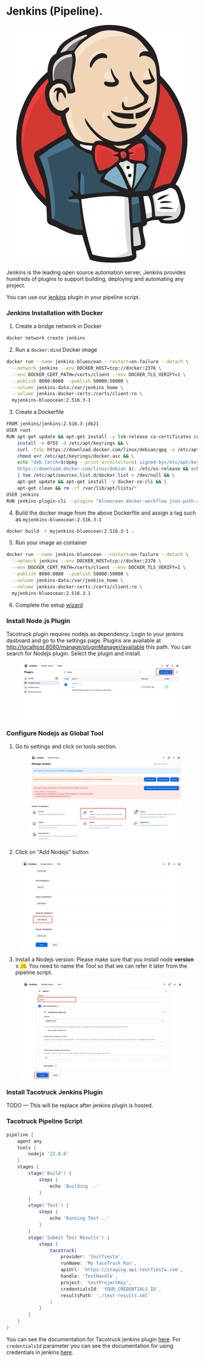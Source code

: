 # Jenkins (Pipeline).

<p align="center"><img src="../../.gitbook/assets/jenkins-svg.svg" alt=""></p>

Jenkins is the leading open source automation server, Jenkins provides hundreds of plugins to support building, deploying and automating any project.

You can use our [jenkins](https://plugins.jenkins.io/tacotruck-plugin) plugin in your pipeline script.

### &#x20;Jenkins Installation with Docker

1. Create a bridge network in Docker

```sh
docker network create jenkins
```

2. Run a `docker:dind` Docker image

```sh
docker run --name jenkins-blueocean --restart=on-failure --detach \
  --network jenkins --env DOCKER_HOST=tcp://docker:2376 \
  --env DOCKER_CERT_PATH=/certs/client --env DOCKER_TLS_VERIFY=1 \
  --publish 8080:8080 --publish 50000:50000 \
  --volume jenkins-data:/var/jenkins_home \
  --volume jenkins-docker-certs:/certs/client:ro \
  myjenkins-blueocean:2.516.3-1
```

3. Create a Dockerfile

```sh
FROM jenkins/jenkins:2.516.3-jdk21
USER root
RUN apt-get update && apt-get install -y lsb-release ca-certificates curl && \
    install -m 0755 -d /etc/apt/keyrings && \
    curl -fsSL https://download.docker.com/linux/debian/gpg -o /etc/apt/keyrings/docker.asc && \
    chmod a+r /etc/apt/keyrings/docker.asc && \
    echo "deb [arch=$(dpkg --print-architecture) signed-by=/etc/apt/keyrings/docker.asc] \
    https://download.docker.com/linux/debian $(. /etc/os-release && echo \"$VERSION_CODENAME\") stable" \
    | tee /etc/apt/sources.list.d/docker.list > /dev/null && \
    apt-get update && apt-get install -y docker-ce-cli && \
    apt-get clean && rm -rf /var/lib/apt/lists/*
USER jenkins
RUN jenkins-plugin-cli --plugins "blueocean docker-workflow json-path-api"
```

4. Build the docker image from the above Dockerfile and assign a tag such as `myjenkins-blueocean:2.516.3-1`

```sh
docker build -t myjenkins-blueocean:2.516.3-1 .
```

5. Run your image as container

```sh
docker run --name jenkins-blueocean --restart=on-failure --detach \
  --network jenkins --env DOCKER_HOST=tcp://docker:2376 \
  --env DOCKER_CERT_PATH=/certs/client --env DOCKER_TLS_VERIFY=1 \
  --publish 8080:8080 --publish 50000:50000 \
  --volume jenkins-data:/var/jenkins_home \
  --volume jenkins-docker-certs:/certs/client:ro \
  myjenkins-blueocean:2.516.3-1
```

6. Complete the setup [wizard](https://www.jenkins.io/doc/book/installing/docker/#setup-wizard)

### Install Node.js Plugin

Tacotruck plugin requires nodejs as dependency. Login to your jenkins dasboard and go to the settings page. Plugins are available at [http://localhost:8080/manage/pluginManager/available](http://localhost:8080/manage/pluginManager/available) this path. You can search for Nodejs plugin. Select the plugin and install.

<figure><img src="../../.gitbook/assets/jenkins-available-plugins-page.png" alt=""><figcaption></figcaption></figure>

### Configure Nodejs as Global Tool

1.  Go to settings and click on tools section.

    <figure><img src="../../.gitbook/assets/jenkins-settings-page.png" alt=""><figcaption></figcaption></figure>
2. Click on "Add Nodejs" button

<figure><img src="../../.gitbook/assets/jenkins-configure-tools-page.png" alt=""><figcaption></figcaption></figure>

3. Install a Nodejs version. Please make sure that you install node **version** ≥ <mark style="color:red;">`20`</mark>. You need to name the Tool so that we can refer it later from the pipeline script.

<figure><img src="../../.gitbook/assets/jenkins-configure-nodejs-section.png" alt=""><figcaption></figcaption></figure>

### Install Tacotruck Jenkins Plugin

TODO — This will be replace after jenkins plugin is hosted.

### Tacotruck Pipeline Script

```groovy
pipeline {
    agent any
    tools {
        nodejs '22.8.0'
    }
    stages {
        stage('Build') {
            steps {
                echo 'Building ..'
            }
        }
        stage('Test') {
            steps {
                echo 'Running Test ..'
            }
        }
        stage('Submit Test Results') {
            steps {
                tacotruck(
                    provider: 'testfiesta',
                    runName: 'My TacoTruck Run',
                    apiUrl: 'https://staging.api.testfiesta.com',
                    handle: 'TestHandle',
                    project: 'testProjectKey',
                    credentialsId: 'YOUR_CREDENTIALS_ID',
                    resultsPath: './test-results.xml'
                )
            }
        }
    }
}
```

You can see the documentation for Tacotruck jenkins plugin [here](https://docs.testfiesta.com/). For `credentialsId`  parameter you can see the documentation for using credentials in jenkins [here](https://www.jenkins.io/doc/book/using/using-credentials/).
